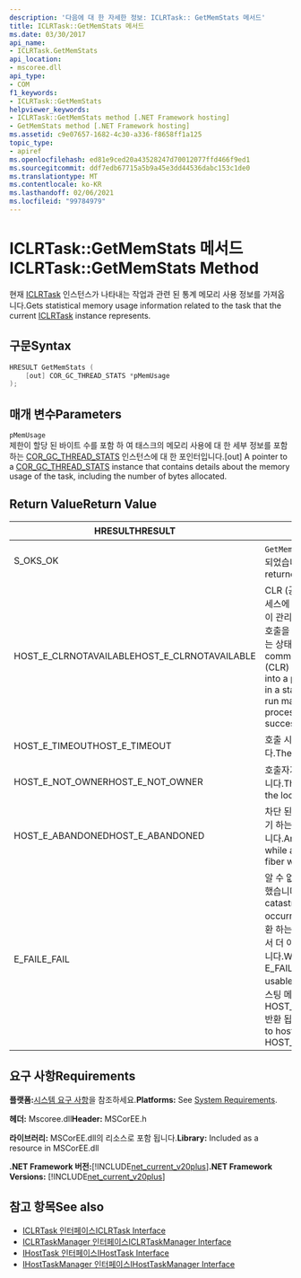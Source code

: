 ```yaml
---
description: '다음에 대 한 자세한 정보: ICLRTask:: GetMemStats 메서드'
title: ICLRTask::GetMemStats 메서드
ms.date: 03/30/2017
api_name:
- ICLRTask.GetMemStats
api_location:
- mscoree.dll
api_type:
- COM
f1_keywords:
- ICLRTask::GetMemStats
helpviewer_keywords:
- ICLRTask::GetMemStats method [.NET Framework hosting]
- GetMemStats method [.NET Framework hosting]
ms.assetid: c9e07657-1682-4c30-a336-f8658ff1a125
topic_type:
- apiref
ms.openlocfilehash: ed81e9ced20a43528247d70012077ffd466f9ed1
ms.sourcegitcommit: ddf7edb67715a5b9a45e3dd44536dabc153c1de0
ms.translationtype: MT
ms.contentlocale: ko-KR
ms.lasthandoff: 02/06/2021
ms.locfileid: "99784979"
---
```

# <a name="iclrtaskgetmemstats-method"></a><span data-ttu-id="10330-103">ICLRTask::GetMemStats 메서드</span><span class="sxs-lookup"><span data-stu-id="10330-103">ICLRTask::GetMemStats Method</span></span>

<span data-ttu-id="10330-104">현재 [ICLRTask](iclrtask-interface.md) 인스턴스가 나타내는 작업과 관련 된 통계 메모리 사용 정보를 가져옵니다.</span><span class="sxs-lookup"><span data-stu-id="10330-104">Gets statistical memory usage information related to the task that the current [ICLRTask](iclrtask-interface.md) instance represents.</span></span>  
  
## <a name="syntax"></a><span data-ttu-id="10330-105">구문</span><span class="sxs-lookup"><span data-stu-id="10330-105">Syntax</span></span>  
  
```cpp  
HRESULT GetMemStats (  
    [out] COR_GC_THREAD_STATS *pMemUsage  
);  
```  
  
## <a name="parameters"></a><span data-ttu-id="10330-106">매개 변수</span><span class="sxs-lookup"><span data-stu-id="10330-106">Parameters</span></span>  

 `pMemUsage`  
 <span data-ttu-id="10330-107">제한이 할당 된 바이트 수를 포함 하 여 태스크의 메모리 사용에 대 한 세부 정보를 포함 하는 [COR_GC_THREAD_STATS](cor-gc-thread-stats-structure.md) 인스턴스에 대 한 포인터입니다.</span><span class="sxs-lookup"><span data-stu-id="10330-107">[out] A pointer to a [COR_GC_THREAD_STATS](cor-gc-thread-stats-structure.md) instance that contains details about the memory usage of the task, including the number of bytes allocated.</span></span>  
  
## <a name="return-value"></a><span data-ttu-id="10330-108">Return Value</span><span class="sxs-lookup"><span data-stu-id="10330-108">Return Value</span></span>  
  
|<span data-ttu-id="10330-109">HRESULT</span><span class="sxs-lookup"><span data-stu-id="10330-109">HRESULT</span></span>|<span data-ttu-id="10330-110">설명</span><span class="sxs-lookup"><span data-stu-id="10330-110">Description</span></span>|  
|-------------|-----------------|  
|<span data-ttu-id="10330-111">S_OK</span><span class="sxs-lookup"><span data-stu-id="10330-111">S_OK</span></span>|<span data-ttu-id="10330-112">`GetMemStats` 성공적으로 반환 되었습니다.</span><span class="sxs-lookup"><span data-stu-id="10330-112">`GetMemStats` returned successfully.</span></span>|  
|<span data-ttu-id="10330-113">HOST_E_CLRNOTAVAILABLE</span><span class="sxs-lookup"><span data-stu-id="10330-113">HOST_E_CLRNOTAVAILABLE</span></span>|<span data-ttu-id="10330-114">CLR (공용 언어 런타임)이 프로세스에 로드 되지 않았거나 CLR이 관리 코드를 실행할 수 없거나 호출을 성공적으로 처리할 수 없는 상태에 있습니다.</span><span class="sxs-lookup"><span data-stu-id="10330-114">The common language runtime (CLR) has not been loaded into a process, or the CLR is in a state in which it cannot run managed code or process the call successfully.</span></span>|  
|<span data-ttu-id="10330-115">HOST_E_TIMEOUT</span><span class="sxs-lookup"><span data-stu-id="10330-115">HOST_E_TIMEOUT</span></span>|<span data-ttu-id="10330-116">호출 시간이 초과 되었습니다.</span><span class="sxs-lookup"><span data-stu-id="10330-116">The call timed out.</span></span>|  
|<span data-ttu-id="10330-117">HOST_E_NOT_OWNER</span><span class="sxs-lookup"><span data-stu-id="10330-117">HOST_E_NOT_OWNER</span></span>|<span data-ttu-id="10330-118">호출자가 잠금을 소유 하지 않습니다.</span><span class="sxs-lookup"><span data-stu-id="10330-118">The caller does not own the lock.</span></span>|  
|<span data-ttu-id="10330-119">HOST_E_ABANDONED</span><span class="sxs-lookup"><span data-stu-id="10330-119">HOST_E_ABANDONED</span></span>|<span data-ttu-id="10330-120">차단 된 스레드나 파이버에서 대기 하는 동안 이벤트를 취소 했습니다.</span><span class="sxs-lookup"><span data-stu-id="10330-120">An event was canceled while a blocked thread or fiber was waiting on it.</span></span>|  
|<span data-ttu-id="10330-121">E_FAIL</span><span class="sxs-lookup"><span data-stu-id="10330-121">E_FAIL</span></span>|<span data-ttu-id="10330-122">알 수 없는 치명적인 오류가 발생 했습니다.</span><span class="sxs-lookup"><span data-stu-id="10330-122">An unknown catastrophic failure occurred.</span></span> <span data-ttu-id="10330-123">메서드가 E_FAIL 반환 하는 경우 해당 프로세스 내에서 더 이상 CLR을 사용할 수 없습니다.</span><span class="sxs-lookup"><span data-stu-id="10330-123">When a method returns E_FAIL, the CLR is no longer usable within the process.</span></span> <span data-ttu-id="10330-124">호스팅 메서드를 이후에 호출 하면 HOST_E_CLRNOTAVAILABLE 반환 됩니다.</span><span class="sxs-lookup"><span data-stu-id="10330-124">Subsequent calls to hosting methods return HOST_E_CLRNOTAVAILABLE.</span></span>|  
  
## <a name="requirements"></a><span data-ttu-id="10330-125">요구 사항</span><span class="sxs-lookup"><span data-stu-id="10330-125">Requirements</span></span>  

 <span data-ttu-id="10330-126">**플랫폼:**[시스템 요구 사항](../../get-started/system-requirements.md)을 참조하세요.</span><span class="sxs-lookup"><span data-stu-id="10330-126">**Platforms:** See [System Requirements](../../get-started/system-requirements.md).</span></span>  
  
 <span data-ttu-id="10330-127">**헤더:** Mscoree.dll</span><span class="sxs-lookup"><span data-stu-id="10330-127">**Header:** MSCorEE.h</span></span>  
  
 <span data-ttu-id="10330-128">**라이브러리:** MSCorEE.dll의 리소스로 포함 됩니다.</span><span class="sxs-lookup"><span data-stu-id="10330-128">**Library:** Included as a resource in MSCorEE.dll</span></span>  
  
 <span data-ttu-id="10330-129">**.NET Framework 버전:**[!INCLUDE[net_current_v20plus](../../../../includes/net-current-v20plus-md.md)]</span><span class="sxs-lookup"><span data-stu-id="10330-129">**.NET Framework Versions:** [!INCLUDE[net_current_v20plus](../../../../includes/net-current-v20plus-md.md)]</span></span>  
  
## <a name="see-also"></a><span data-ttu-id="10330-130">참고 항목</span><span class="sxs-lookup"><span data-stu-id="10330-130">See also</span></span>

- [<span data-ttu-id="10330-131">ICLRTask 인터페이스</span><span class="sxs-lookup"><span data-stu-id="10330-131">ICLRTask Interface</span></span>](iclrtask-interface.md)
- [<span data-ttu-id="10330-132">ICLRTaskManager 인터페이스</span><span class="sxs-lookup"><span data-stu-id="10330-132">ICLRTaskManager Interface</span></span>](iclrtaskmanager-interface.md)
- [<span data-ttu-id="10330-133">IHostTask 인터페이스</span><span class="sxs-lookup"><span data-stu-id="10330-133">IHostTask Interface</span></span>](ihosttask-interface.md)
- [<span data-ttu-id="10330-134">IHostTaskManager 인터페이스</span><span class="sxs-lookup"><span data-stu-id="10330-134">IHostTaskManager Interface</span></span>](ihosttaskmanager-interface.md)
